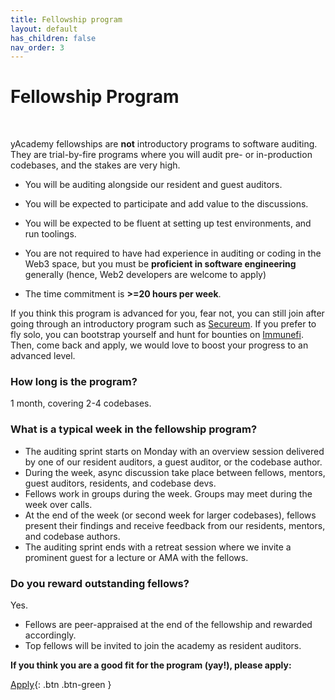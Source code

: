 ```yaml
---
title: Fellowship program
layout: default
has_children: false
nav_order: 3
---
```


# Fellowship Program

<br>

yAcademy fellowships are **not** introductory programs to software auditing. They are trial-by-fire programs where you will audit pre- or in-production codebases, and the stakes are very high. 

* You will be auditing alongside our resident and guest auditors. 

* You will be expected to participate and add value to the discussions. 

* You will be expected to be fluent at setting up test environments, and run toolings. 

* You are not required to have had experience in auditing or coding in the Web3 space, but you must be **proficient in software engineering** generally (hence, Web2 developers are welcome to apply)


* The time commitment is **>=20 hours per week**.

If you think this program is advanced for you, fear not, you can still join after going through an introductory program such as [Secureum](https://secureum.xyz/). If you prefer to fly solo, you can bootstrap yourself and hunt for bounties on [Immunefi](https://immunefi.com/). Then, come back and apply, we would love to boost your progress to an advanced level. 

### How long is the program?

1 month, covering 2-4 codebases.

### What is a typical week in the fellowship program?

- The auditing sprint starts on Monday with an overview session delivered by one of our resident auditors, a guest auditor, or the codebase author. 
- During the week, async discussion take place between fellows, mentors, guest auditors, residents, and codebase devs. 
- Fellows work in groups during the week. Groups may meet during the week over calls.
- At the end of the week (or second week for larger codebases), fellows present their findings and receive feedback from our residents, mentors, and codebase authors.
- The auditing sprint ends with a retreat session where we invite a prominent guest for a lecture or AMA with the fellows.

### Do you reward outstanding fellows?

Yes. 

- Fellows are peer-appraised at the end of the fellowship and rewarded accordingly. 
- Top fellows will be invited to join the academy as resident auditors. 



**If you think you are a good fit for the program (yay!), please apply:**

<span class="fs-6"> [Apply](https://docs.google.com/forms/d/e/1FAIpQLSfc5VUYOyG_cRpiRkymJOVoHluFOuiYMRONX-R7xRuvWM25Xg/viewform){: .btn .btn-green } </span> &nbsp;



